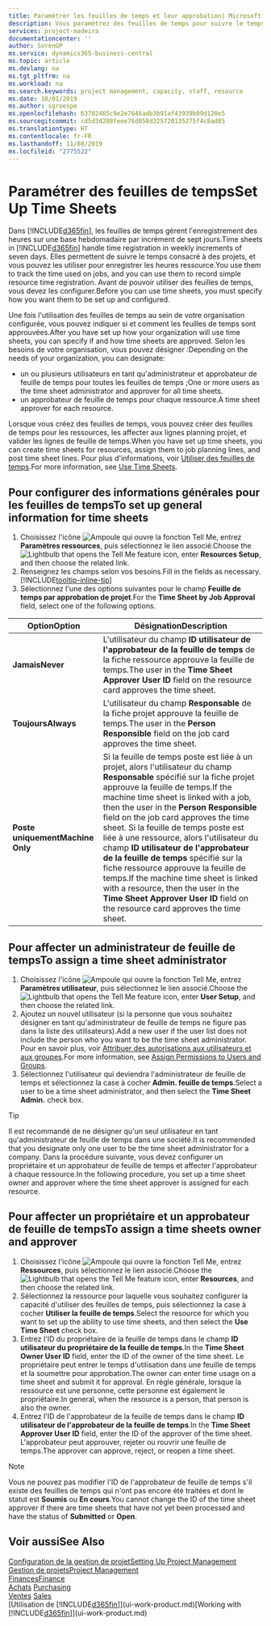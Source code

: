 ```yaml
---
title: Paramétrer les feuilles de temps et leur approbation| Microsoft Docs
description: Vous paramétrez des feuilles de temps pour suivre le temps consacré aux projets et l'utilisation des ressources, vous aider à gérer des projets, à recruter du personnel, et à anticiper vos capacités
services: project-madeira
documentationcenter: ''
author: SorenGP
ms.service: dynamics365-business-central
ms.topic: article
ms.devlang: na
ms.tgt_pltfrm: na
ms.workload: na
ms.search.keywords: project management, capacity, staff, resource
ms.date: 10/01/2019
ms.author: sgroespe
ms.openlocfilehash: 63702465c9e2e7646adb3b91af43939b09d120e5
ms.sourcegitcommit: cd5d3d288feee76d058d325720135275f4c8ad85
ms.translationtype: HT
ms.contentlocale: fr-FR
ms.lasthandoff: 11/08/2019
ms.locfileid: "2775522"
---
```

# <a name="set-up-time-sheets"></a><span data-ttu-id="c88a0-103">Paramétrer des feuilles de temps</span><span class="sxs-lookup"><span data-stu-id="c88a0-103">Set Up Time Sheets</span></span>
<span data-ttu-id="c88a0-104">Dans [!INCLUDE[d365fin](includes/d365fin_md.md)], les feuilles de temps gèrent l'enregistrement des heures sur une base hebdomadaire par incrément de sept jours.</span><span class="sxs-lookup"><span data-stu-id="c88a0-104">Time sheets in [!INCLUDE[d365fin](includes/d365fin_md.md)] handle time registration in weekly increments of seven days.</span></span> <span data-ttu-id="c88a0-105">Elles permettent de suivre le temps consacré à des projets, et vous pouvez les utiliser pour enregistrer les heures ressource.</span><span class="sxs-lookup"><span data-stu-id="c88a0-105">You use them to track the time used on jobs, and you can use them to record simple resource time registration.</span></span> <span data-ttu-id="c88a0-106">Avant de pouvoir utiliser des feuilles de temps, vous devez les configurer.</span><span class="sxs-lookup"><span data-stu-id="c88a0-106">Before you can use time sheets, you must specify how you want them to be set up and configured.</span></span>

<span data-ttu-id="c88a0-107">Une fois l'utilisation des feuilles de temps au sein de votre organisation configurée, vous pouvez indiquer si et comment les feuilles de temps sont approuvées.</span><span class="sxs-lookup"><span data-stu-id="c88a0-107">After you have set up how your organization will use time sheets, you can specify if and how time sheets are approved.</span></span> <span data-ttu-id="c88a0-108">Selon les besoins de votre organisation, vous pouvez désigner :</span><span class="sxs-lookup"><span data-stu-id="c88a0-108">Depending on the needs of your organization, you can designate:</span></span>

* <span data-ttu-id="c88a0-109">un ou plusieurs utilisateurs en tant qu'administrateur et approbateur de feuille de temps pour toutes les feuilles de temps ;</span><span class="sxs-lookup"><span data-stu-id="c88a0-109">One or more users as the time sheet administrator and approver for all time sheets.</span></span>
* <span data-ttu-id="c88a0-110">un approbateur de feuille de temps pour chaque ressource.</span><span class="sxs-lookup"><span data-stu-id="c88a0-110">A time sheet approver for each resource.</span></span>

<span data-ttu-id="c88a0-111">Lorsque vous créez des feuilles de temps, vous pouvez créer des feuilles de temps pour les ressources, les affecter aux lignes planning projet, et valider les lignes de feuille de temps.</span><span class="sxs-lookup"><span data-stu-id="c88a0-111">When you have set up time sheets, you can create time sheets for resources, assign them to job planning lines, and post time sheet lines.</span></span> <span data-ttu-id="c88a0-112">Pour plus d'informations, voir [Utiliser des feuilles de temps](projects-how-use-time-sheets.md).</span><span class="sxs-lookup"><span data-stu-id="c88a0-112">For more information, see [Use Time Sheets](projects-how-use-time-sheets.md).</span></span>

## <a name="to-set-up-general-information-for-time-sheets"></a><span data-ttu-id="c88a0-113">Pour configurer des informations générales pour les feuilles de temps</span><span class="sxs-lookup"><span data-stu-id="c88a0-113">To set up general information for time sheets</span></span>
1. <span data-ttu-id="c88a0-114">Choisissez l'icône ![Ampoule qui ouvre la fonction Tell Me](media/ui-search/search_small.png "Dites-moi ce que vous voulez faire"), entrez **Paramètres ressources**, puis sélectionnez le lien associé.</span><span class="sxs-lookup"><span data-stu-id="c88a0-114">Choose the ![Lightbulb that opens the Tell Me feature](media/ui-search/search_small.png "Tell me what you want to do") icon, enter **Resources Setup**, and then choose the related link.</span></span>  
2. <span data-ttu-id="c88a0-115">Renseignez les champs selon vos besoins.</span><span class="sxs-lookup"><span data-stu-id="c88a0-115">Fill in the fields as necessary.</span></span> [!INCLUDE[tooltip-inline-tip](includes/tooltip-inline-tip_md.md)]
3. <span data-ttu-id="c88a0-116">Sélectionnez l'une des options suivantes pour le champ **Feuille de temps par approbation de projet**.</span><span class="sxs-lookup"><span data-stu-id="c88a0-116">For the **Time Sheet by Job Approval** field, select one of the following options.</span></span>

| <span data-ttu-id="c88a0-117">Option</span><span class="sxs-lookup"><span data-stu-id="c88a0-117">Option</span></span> | <span data-ttu-id="c88a0-118">Désignation</span><span class="sxs-lookup"><span data-stu-id="c88a0-118">Description</span></span> |
| --- | --- |
| <span data-ttu-id="c88a0-119">**Jamais**</span><span class="sxs-lookup"><span data-stu-id="c88a0-119">**Never**</span></span> |<span data-ttu-id="c88a0-120">L'utilisateur du champ **ID utilisateur de l'approbateur de la feuille de temps** de la fiche ressource approuve la feuille de temps.</span><span class="sxs-lookup"><span data-stu-id="c88a0-120">The user in the **Time Sheet Approver User ID** field on the resource card approves the time sheet.</span></span> |
| <span data-ttu-id="c88a0-121">**Toujours**</span><span class="sxs-lookup"><span data-stu-id="c88a0-121">**Always**</span></span> |<span data-ttu-id="c88a0-122">L'utilisateur du champ **Responsable** de la fiche projet approuve la feuille de temps.</span><span class="sxs-lookup"><span data-stu-id="c88a0-122">The user in the **Person Responsible** field on the job card approves the time sheet.</span></span> |
| <span data-ttu-id="c88a0-123">**Poste uniquement**</span><span class="sxs-lookup"><span data-stu-id="c88a0-123">**Machine Only**</span></span> |<span data-ttu-id="c88a0-124">Si la feuille de temps poste est liée à un projet, alors l'utilisateur du champ **Responsable** spécifié sur la fiche projet approuve la feuille de temps.</span><span class="sxs-lookup"><span data-stu-id="c88a0-124">If the machine time sheet is linked with a job, then the user in the **Person Responsible** field on the job card approves the time sheet.</span></span> <span data-ttu-id="c88a0-125">Si la feuille de temps poste est liée à une ressource, alors l'utilisateur du champ **ID utilisateur de l'approbateur de la feuille de temps** spécifié sur la fiche ressource approuve la feuille de temps.</span><span class="sxs-lookup"><span data-stu-id="c88a0-125">If the machine time sheet is linked with a resource, then the user in the **Time Sheet Approver User ID** field on the resource card approves the time sheet.</span></span> |

## <a name="to-assign-a-time-sheet-administrator"></a><span data-ttu-id="c88a0-126">Pour affecter un administrateur de feuille de temps</span><span class="sxs-lookup"><span data-stu-id="c88a0-126">To assign a time sheet administrator</span></span>
1. <span data-ttu-id="c88a0-127">Choisissez l'icône ![Ampoule qui ouvre la fonction Tell Me](media/ui-search/search_small.png "Dites-moi ce que vous voulez faire"), entrez **Paramètres utilisateur**, puis sélectionnez le lien associé.</span><span class="sxs-lookup"><span data-stu-id="c88a0-127">Choose the ![Lightbulb that opens the Tell Me feature](media/ui-search/search_small.png "Tell me what you want to do") icon, enter **User Setup**, and then choose the related link.</span></span>  
2. <span data-ttu-id="c88a0-128">Ajoutez un nouvel utilisateur (si la personne que vous souhaitez désigner en tant qu'administrateur de feuille de temps ne figure pas dans la liste des utilisateurs).</span><span class="sxs-lookup"><span data-stu-id="c88a0-128">Add a new user if the user list does not include the person who you want to be the time sheet administrator.</span></span> <span data-ttu-id="c88a0-129">Pour en savoir plus, voir [Attribuer des autorisations aux utilisateurs et aux groupes](ui-define-granular-permissions.md).</span><span class="sxs-lookup"><span data-stu-id="c88a0-129">For more information, see [Assign Permissions to Users and Groups](ui-define-granular-permissions.md).</span></span>
3. <span data-ttu-id="c88a0-130">Sélectionnez l'utilisateur qui deviendra l'administrateur de feuille de temps et sélectionnez la case à cocher **Admin. feuille de temps**.</span><span class="sxs-lookup"><span data-stu-id="c88a0-130">Select a user to be a time sheet administrator, and then select the **Time Sheet Admin.** check box.</span></span>  

> [!TIP]  
>   <span data-ttu-id="c88a0-131">Il est recommandé de ne désigner qu'un seul utilisateur en tant qu'administrateur de feuille de temps dans une société.</span><span class="sxs-lookup"><span data-stu-id="c88a0-131">It is recommended that you designate only one user to be the time sheet administrator for a company.</span></span> <span data-ttu-id="c88a0-132">Dans la procédure suivante, vous devez configurer un propriétaire et un approbateur de feuille de temps et affecter l'approbateur à chaque ressource.</span><span class="sxs-lookup"><span data-stu-id="c88a0-132">In the following procedure, you set up a time sheet owner and approver where the time sheet approver is assigned for each resource.</span></span>  

## <a name="to-assign-a-time-sheets-owner-and-approver"></a><span data-ttu-id="c88a0-133">Pour affecter un propriétaire et un approbateur de feuille de temps</span><span class="sxs-lookup"><span data-stu-id="c88a0-133">To assign a time sheets owner and approver</span></span>
1. <span data-ttu-id="c88a0-134">Choisissez l'icône ![Ampoule qui ouvre la fonction Tell Me](media/ui-search/search_small.png "Dites-moi ce que vous voulez faire"), entrez **Ressources**, puis sélectionnez le lien associé.</span><span class="sxs-lookup"><span data-stu-id="c88a0-134">Choose the ![Lightbulb that opens the Tell Me feature](media/ui-search/search_small.png "Tell me what you want to do") icon, enter **Resources**, and then choose the related link.</span></span>
2. <span data-ttu-id="c88a0-135">Sélectionnez la ressource pour laquelle vous souhaitez configurer la capacité d'utiliser des feuilles de temps, puis sélectionnez la case à cocher **Utiliser la feuille de temps**.</span><span class="sxs-lookup"><span data-stu-id="c88a0-135">Select the resource for which you want to set up the ability to use time sheets, and then select the **Use Time Sheet** check box.</span></span>  
3. <span data-ttu-id="c88a0-136">Entrez l'ID du propriétaire de la feuille de temps dans le champ **ID utilisateur du propriétaire de la feuille de temps**.</span><span class="sxs-lookup"><span data-stu-id="c88a0-136">In the **Time Sheet Owner User ID** field, enter the ID of the owner of the time sheet.</span></span> <span data-ttu-id="c88a0-137">Le propriétaire peut entrer le temps d'utilisation dans une feuille de temps et la soumettre pour approbation.</span><span class="sxs-lookup"><span data-stu-id="c88a0-137">The owner can enter time usage on a time sheet and submit it for approval.</span></span> <span data-ttu-id="c88a0-138">En règle générale, lorsque la ressource est une personne, cette personne est également le propriétaire.</span><span class="sxs-lookup"><span data-stu-id="c88a0-138">In general, when the resource is a person, that person is also the owner.</span></span>  
4. <span data-ttu-id="c88a0-139">Entrez l'ID de l'approbateur de la feuille de temps dans le champ **ID utilisateur de l'approbateur de la feuille de temps**.</span><span class="sxs-lookup"><span data-stu-id="c88a0-139">In the **Time Sheet Approver User ID** field, enter the ID of the approver of the time sheet.</span></span> <span data-ttu-id="c88a0-140">L'approbateur peut approuver, rejeter ou rouvrir une feuille de temps.</span><span class="sxs-lookup"><span data-stu-id="c88a0-140">The approver can approve, reject, or reopen a time sheet.</span></span>  

> [!NOTE]  
>   <span data-ttu-id="c88a0-141">Vous ne pouvez pas modifier l'ID de l'approbateur de feuille de temps s'il existe des feuilles de temps qui n'ont pas encore été traitées et dont le statut est **Soumis** ou **En cours**.</span><span class="sxs-lookup"><span data-stu-id="c88a0-141">You cannot change the ID of the time sheet approver if there are time sheets that have not yet been processed and have the status of **Submitted** or **Open**.</span></span>

## <a name="see-also"></a><span data-ttu-id="c88a0-142">Voir aussi</span><span class="sxs-lookup"><span data-stu-id="c88a0-142">See Also</span></span>
[<span data-ttu-id="c88a0-143">Configuration de la gestion de projet</span><span class="sxs-lookup"><span data-stu-id="c88a0-143">Setting Up Project Management</span></span>](projects-setup-projects.md)  
[<span data-ttu-id="c88a0-144">Gestion de projets</span><span class="sxs-lookup"><span data-stu-id="c88a0-144">Project Management</span></span>](projects-manage-projects.md)  
[<span data-ttu-id="c88a0-145">Finances</span><span class="sxs-lookup"><span data-stu-id="c88a0-145">Finance</span></span>](finance.md)  
<span data-ttu-id="c88a0-146">[Achats](purchasing-manage-purchasing.md)       </span><span class="sxs-lookup"><span data-stu-id="c88a0-146">[Purchasing](purchasing-manage-purchasing.md)       </span></span>  
<span data-ttu-id="c88a0-147">[Ventes](sales-manage-sales.md)    </span><span class="sxs-lookup"><span data-stu-id="c88a0-147">[Sales](sales-manage-sales.md)    </span></span>  
<span data-ttu-id="c88a0-148">[Utilisation de [!INCLUDE[d365fin](includes/d365fin_md.md)]](ui-work-product.md)</span><span class="sxs-lookup"><span data-stu-id="c88a0-148">[Working with [!INCLUDE[d365fin](includes/d365fin_md.md)]](ui-work-product.md)</span></span>  
